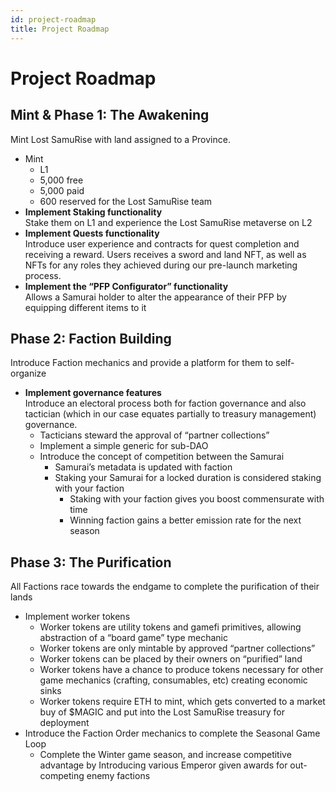 ```yaml
---
id: project-roadmap
title: Project Roadmap
---
```


# Project Roadmap

## Mint & Phase 1: The Awakening

Mint Lost SamuRise with land assigned to a Province.

* Mint
  * L1
  * 5,000 free
  * 5,000 paid
  * 600 reserved for the Lost SamuRise team
* **Implement Staking functionality**  
  Stake them on L1 and experience the Lost SamuRise metaverse on L2
* **Implement Quests functionality**  
  Introduce user experience and contracts for quest completion and receiving a reward. Users receives a sword and land NFT, as well as NFTs for any roles they achieved during our pre-launch marketing process.
* **Implement the “PFP Configurator” functionality**  
  Allows a Samurai holder to alter the appearance of their PFP by equipping different items to it

## Phase 2: Faction Building

Introduce Faction mechanics and provide a platform for them to self-organize

* **Implement governance features**  
  Introduce an electoral process both for faction governance and also tactician (which in our case equates partially to treasury management) governance.
  * Tacticians steward the approval of “partner collections”
  * Implement a simple generic for sub-DAO
  * Introduce the concept of competition between the Samurai
    * Samurai’s metadata is updated with faction
    * Staking your Samurai for a locked duration is considered staking with your faction
      * Staking with your faction gives you boost commensurate with time
      * Winning faction gains a better emission rate for the next season

## Phase 3: The Purification

All Factions race towards the endgame to complete the purification of their lands

* Implement worker tokens
  * Worker tokens are utility tokens and gamefi primitives, allowing abstraction of a “board game” type mechanic
  * Worker tokens are only mintable by approved “partner collections”
  * Worker tokens can be placed by their owners on “purified” land
  * Worker tokens have a chance to produce tokens necessary for other game mechanics (crafting, consumables, etc) creating economic sinks
  * Worker tokens require ETH to mint, which gets converted to a market buy of $MAGIC and put into the Lost SamuRise treasury for deployment
* Introduce the Faction Order mechanics to complete the Seasonal Game Loop
  * Complete the Winter game season, and increase competitive advantage by Introducing various Emperor given awards for out-competing enemy factions
